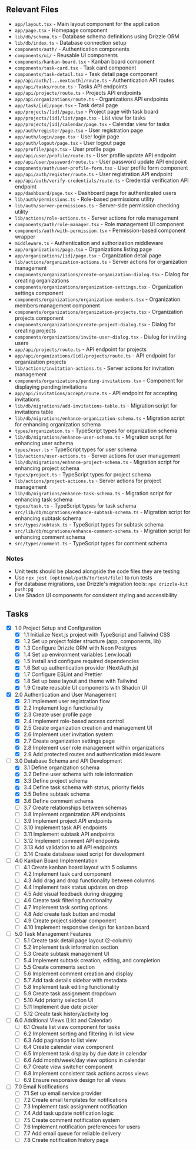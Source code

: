 ## Relevant Files

- `app/layout.tsx` - Main layout component for the application
- `app/page.tsx` - Homepage component
- `lib/db/schema.ts` - Database schema definitions using Drizzle ORM
- `lib/db/index.ts` - Database connection setup
- `components/auth/` - Authentication components
- `components/ui/` - Reusable UI components
- `components/kanban-board.tsx` - Kanban board component
- `components/task-card.tsx` - Task card component
- `components/task-detail.tsx` - Task detail page component
- `app/api/auth/[...nextauth]/route.ts` - Authentication API routes
- `app/api/tasks/route.ts` - Tasks API endpoints
- `app/api/projects/route.ts` - Projects API endpoints
- `app/api/organizations/route.ts` - Organizations API endpoints
- `app/task/[id]/page.tsx` - Task detail page
- `app/projects/[id]/page.tsx` - Project page with task board
- `app/projects/[id]/list/page.tsx` - List view for tasks
- `app/projects/[id]/calendar/page.tsx` - Calendar view for tasks
- `app/auth/register/page.tsx` - User registration page
- `app/auth/login/page.tsx` - User login page
- `app/auth/logout/page.tsx` - User logout page
- `app/profile/page.tsx` - User profile page
- `app/api/user/profile/route.ts` - User profile update API endpoint
- `app/api/user/password/route.ts` - User password update API endpoint
- `components/auth/user-profile-form.tsx` - User profile form component
- `app/api/auth/register/route.ts` - User registration API endpoint
- `app/api/auth/verify-credentials/route.ts` - Credential verification API endpoint
- `app/dashboard/page.tsx` - Dashboard page for authenticated users
- `lib/auth/permissions.ts` - Role-based permissions utility
- `lib/auth/server-permissions.ts` - Server-side permission checking utility
- `lib/actions/role-actions.ts` - Server actions for role management
- `components/auth/role-manager.tsx` - Role management UI component
- `components/auth/with-permission.tsx` - Permission-based component wrapper
- `middleware.ts` - Authentication and authorization middleware
- `app/organizations/page.tsx` - Organizations listing page
- `app/organizations/[id]/page.tsx` - Organization detail page
- `lib/actions/organization-actions.ts` - Server actions for organization management
- `components/organizations/create-organization-dialog.tsx` - Dialog for creating organizations
- `components/organizations/organization-settings.tsx` - Organization settings component
- `components/organizations/organization-members.tsx` - Organization members management component
- `components/organizations/organization-projects.tsx` - Organization projects component
- `components/organizations/create-project-dialog.tsx` - Dialog for creating projects
- `components/organizations/invite-user-dialog.tsx` - Dialog for inviting users
- `app/api/projects/route.ts` - API endpoint for projects
- `app/api/organizations/[id]/projects/route.ts` - API endpoint for organization projects
- `lib/actions/invitation-actions.ts` - Server actions for invitation management
- `components/organizations/pending-invitations.tsx` - Component for displaying pending invitations
- `app/api/invitations/accept/route.ts` - API endpoint for accepting invitations
- `lib/db/migrations/add-invitations-table.ts` - Migration script for invitations table
- `lib/db/migrations/enhance-organization-schema.ts` - Migration script for enhancing organization schema
- `types/organization.ts` - TypeScript types for organization schema
- `lib/db/migrations/enhance-user-schema.ts` - Migration script for enhancing user schema
- `types/user.ts` - TypeScript types for user schema
- `lib/actions/user-actions.ts` - Server actions for user management
- `lib/db/migrations/enhance-project-schema.ts` - Migration script for enhancing project schema
- `types/project.ts` - TypeScript types for project schema
- `lib/actions/project-actions.ts` - Server actions for project management
- `lib/db/migrations/enhance-task-schema.ts` - Migration script for enhancing task schema
- `types/task.ts` - TypeScript types for task schema
- `src/lib/db/migrations/enhance-subtask-schema.ts` - Migration script for enhancing subtask schema
- `src/types/subtask.ts` - TypeScript types for subtask schema
- `src/lib/db/migrations/enhance-comment-schema.ts` - Migration script for enhancing comment schema
- `src/types/comment.ts` - TypeScript types for comment schema

### Notes

- Unit tests should be placed alongside the code files they are testing
- Use `npx jest [optional/path/to/test/file]` to run tests
- For database migrations, use Drizzle's migration tools: `npx drizzle-kit push:pg`
- Use Shadcn UI components for consistent styling and accessibility

## Tasks

- [x] 1.0 Project Setup and Configuration
  - [x] 1.1 Initialize Next.js project with TypeScript and Tailwind CSS
  - [x] 1.2 Set up project folder structure (app, components, lib)
  - [x] 1.3 Configure Drizzle ORM with Neon Postgres
  - [x] 1.4 Set up environment variables (.env.local)
  - [x] 1.5 Install and configure required dependencies
  - [x] 1.6 Set up authentication provider (NextAuth.js)
  - [x] 1.7 Configure ESLint and Prettier
  - [x] 1.8 Set up base layout and theme with Tailwind
  - [x] 1.9 Create reusable UI components with Shadcn UI

- [x] 2.0 Authentication and User Management
  - [x] 2.1 Implement user registration flow
  - [x] 2.2 Implement login functionality
  - [x] 2.3 Create user profile page
  - [x] 2.4 Implement role-based access control
  - [x] 2.5 Create organization creation and management UI
  - [x] 2.6 Implement user invitation system
  - [x] 2.7 Create organization settings page
  - [x] 2.8 Implement user role management within organizations
  - [x] 2.9 Add protected routes and authentication middleware

- [ ] 3.0 Database Schema and API Development
  - [x] 3.1 Define organization schema
  - [x] 3.2 Define user schema with role information
  - [x] 3.3 Define project schema
  - [x] 3.4 Define task schema with status, priority fields
  - [x] 3.5 Define subtask schema
  - [x] 3.6 Define comment schema
  - [ ] 3.7 Create relationships between schemas
  - [ ] 3.8 Implement organization API endpoints
  - [ ] 3.9 Implement project API endpoints
  - [ ] 3.10 Implement task API endpoints
  - [ ] 3.11 Implement subtask API endpoints
  - [ ] 3.12 Implement comment API endpoints
  - [ ] 3.13 Add validation to all API endpoints
  - [ ] 3.14 Create database seed script for development

- [ ] 4.0 Kanban Board Implementation
  - [ ] 4.1 Create kanban board layout with 5 columns
  - [ ] 4.2 Implement task card component
  - [ ] 4.3 Add drag and drop functionality between columns
  - [ ] 4.4 Implement task status updates on drop
  - [ ] 4.5 Add visual feedback during dragging
  - [ ] 4.6 Create task filtering functionality
  - [ ] 4.7 Implement task sorting options
  - [ ] 4.8 Add create task button and modal
  - [ ] 4.9 Create project sidebar component
  - [ ] 4.10 Implement responsive design for kanban board

- [ ] 5.0 Task Management Features
  - [ ] 5.1 Create task detail page layout (2-column)
  - [ ] 5.2 Implement task information section
  - [ ] 5.3 Create subtask management UI
  - [ ] 5.4 Implement subtask creation, editing, and completion
  - [ ] 5.5 Create comments section
  - [ ] 5.6 Implement comment creation and display
  - [ ] 5.7 Add task details sidebar with metadata
  - [ ] 5.8 Implement task editing functionality
  - [ ] 5.9 Create task assignment dropdown
  - [ ] 5.10 Add priority selection UI
  - [ ] 5.11 Implement due date picker
  - [ ] 5.12 Create task history/activity log

- [ ] 6.0 Additional Views (List and Calendar)
  - [ ] 6.1 Create list view component for tasks
  - [ ] 6.2 Implement sorting and filtering in list view
  - [ ] 6.3 Add pagination to list view
  - [ ] 6.4 Create calendar view component
  - [ ] 6.5 Implement task display by due date in calendar
  - [ ] 6.6 Add month/week/day view options in calendar
  - [ ] 6.7 Create view switcher component
  - [ ] 6.8 Implement consistent task actions across views
  - [ ] 6.9 Ensure responsive design for all views

- [ ] 7.0 Email Notifications
  - [ ] 7.1 Set up email service provider
  - [ ] 7.2 Create email templates for notifications
  - [ ] 7.3 Implement task assignment notification
  - [ ] 7.4 Add task update notification logic
  - [ ] 7.5 Create comment notification system
  - [ ] 7.6 Implement notification preferences for users
  - [ ] 7.7 Add email queue for reliable delivery
  - [ ] 7.8 Create notification history page 